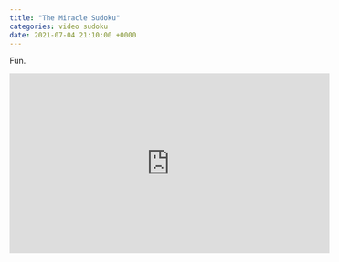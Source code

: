 ```yaml
---
title: "The Miracle Sudoku"
categories: video sudoku
date: 2021-07-04 21:10:00 +0000
---
```

Fun.

<div><iframe width="560" height="315" src="https://www.youtube-nocookie.com/embed/yKf9aUIxdb4" title="YouTube video player" frameborder="0" allow="accelerometer; autoplay; clipboard-write; encrypted-media; gyroscope; picture-in-picture" allowfullscreen></iframe></div>
